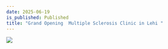 ```yaml
---
date: 2025-06-19
is_published: Published
title: "Grand Opening  Multiple Sclerosis Clinic in Lehi "
---
```

![](/media/rocky%20mountain%20MS%20clinic%20opening%20in%20Lehi%20UT.png)
